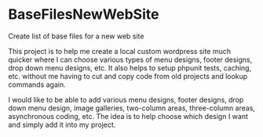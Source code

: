 # BaseFilesNewWebSite
Create list of base files for a new web site

This project is to help me create a local custom wordpress site much quicker where I can choose various types of menu designs, footer designs, drop down menu designs, etc. It also helps to setup phpunit tests, caching, etc. without me having to cut and copy code from old projects and lookup commands again.

I would like to be able to add various menu designs, footer designs, drop down menu design, image galleries, two-column areas, three-column areas, asynchronous coding, etc. The idea is to help choose which design I want and simply add it into my project.
